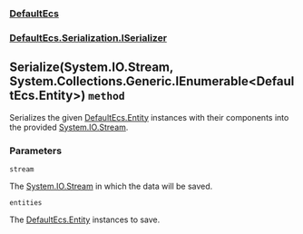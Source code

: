 ### [DefaultEcs](./DefaultEcs.md 'DefaultEcs')
### [DefaultEcs.Serialization.ISerializer](./DefaultEcs-Serialization-ISerializer.md 'DefaultEcs.Serialization.ISerializer')
## Serialize(System.IO.Stream, System.Collections.Generic.IEnumerable&lt;DefaultEcs.Entity&gt;) `method`
Serializes the given [DefaultEcs.Entity](./DefaultEcs-Entity.md 'DefaultEcs.Entity') instances with their components into the provided [System.IO.Stream](https://docs.microsoft.com/en-us/dotnet/api/System.IO.Stream 'System.IO.Stream').
### Parameters

<a name='DefaultEcs-Serialization-ISerializer-Serialize(System-IO-Stream-_System-Collections-Generic-IEnumerable-DefaultEcs-Entity-)-stream'></a>
`stream`

The [System.IO.Stream](https://docs.microsoft.com/en-us/dotnet/api/System.IO.Stream 'System.IO.Stream') in which the data will be saved.

<a name='DefaultEcs-Serialization-ISerializer-Serialize(System-IO-Stream-_System-Collections-Generic-IEnumerable-DefaultEcs-Entity-)-entities'></a>
`entities`

The [DefaultEcs.Entity](./DefaultEcs-Entity.md 'DefaultEcs.Entity') instances to save.
